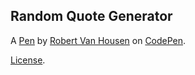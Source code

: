 Random Quote Generator
----------------------


A [Pen](https://codepen.io/JavaBob61/pen/yvbvJg) by [Robert Van Housen](https://codepen.io/JavaBob61) on [CodePen](https://codepen.io).

[License](https://codepen.io/JavaBob61/pen/yvbvJg/license).